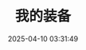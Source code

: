 ---
title: 我的装备
comments: true
aside: false
top_img: false
type: "equipment"
date: 2025-04-10 03:31:49
---